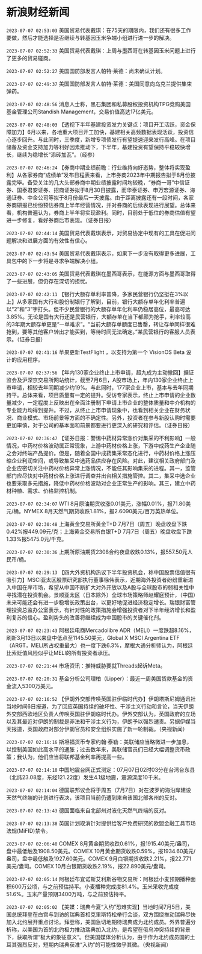 # 新浪财经新闻
`2023-07-07 02:53:03` 美国贸易代表戴琪：在75天的期限内，我们还有很多工作要做，然后才能选择是否继续与转基因玉米争端小组进行进一步的解决。

`2023-07-07 02:52:33` 美国贸易代表戴琪：上周与墨西哥在转基因玉米问题上进行了更多的贸易磋商。

`2023-07-07 02:52:27` 美国国防部发言人帕特·莱德：尚未确认计划。

`2023-07-07 02:49:37` 美国国防部发言人帕特·莱德：美国同意向乌克兰提供集束弹药。

`2023-07-07 02:48:56` 消息人士称，黑石集团和私募股权投资机构TPG竞购美国基金管理公司Standish Management，交易价值高达17亿美元。

`2023-07-07 02:48:03` 【透视下半年基建投资发力关键点：项目开工活跃，资金保障加力】6月以来，各地重大项目开工加快，基建相关高频数据表现活跃，投资信心逐步回升。与此同时，三季度，新增专项债发行有望提速迎来发行高峰。在项目储备及资金支持加力等利好因素推动下，下半年，基建投资有望保持平稳较快增长，继续为稳增长“添砖加瓦”。（经参）

`2023-07-07 02:46:24` 【券商中期业绩前瞻：行业维持向好态势，整体将实现盈利】从各家券商“成绩单”发布日程表来看，上市券商2023年中期报告拟于8月份披露完毕。备受关注的几大头部券商中期业绩披露时间均较晚，“券商一哥”中信证券、国泰君安证券、招商证券拟于8月30日披露，而华泰证券、申万宏源证券、海通证券、中金公司等拟于8月份最后一天披露。由于距离披露还有一段时间，各家券商研报已纷纷预估券商上半年经营情况，并对券商的后续表现进行展望。总体来看，机构普遍认为，券商上半年将实现盈利。同时，目前处于低位的券商估值有望进一步修复，看好券商后市表现。（证券日报）

`2023-07-07 02:44:14` 美国贸易代表戴琪表示，对贸易协定中现有的工具在促进问题解决和进展方面的有效性有信心。

`2023-07-07 02:43:54` 美国贸易代表戴琪表示，如果下一步没有取得更多进展，工具包中的下一步将是寻求争端解决小组。

`2023-07-07 02:43:05` 美国贸易代表戴琪在墨西哥表示，在能源方面与墨西哥取得了一些进展，但仍存在深切的担忧。

`2023-07-07 02:42:11` 【银行大额存单利率普降，多家民营银行仍坚挺在3%以上】从多家国有大行和股份制银行了解到，目前，银行大额存单年化利率普遍以“2”和“3”字打头。但不少民营银行的大额存单年化利率仍稳居高位，最高可达3.85%。无论是国有大行还是民营银行，大额存单在当下都颇为抢手，利率较高的3年期大额存单更是“一单难求”。“当前大额存单额度已售罄，转让存单同样很难抢到，要等其他客户转出才能买到，等待时间无法确定。”某民营银行的客服人员表示。（证券日报）

`2023-07-07 02:41:16` 苹果更新TestFlight ，以支持为第一个 VisionOS Beta 设计的应用程序。

`2023-07-07 02:37:56` 【年内130家企业终止上市申请，超九成为主动撤回】据证监会及沪深京交易所网站统计，截至7月6日，A股市场上，年内130家企业终止上市申请，相较去年同期减少约19%。与此同时，177家企业上市，基本与去年同期持平。总体来看，项目质量有一定的提升。受访专家表示，终止上市申请的企业数量减少，一定程度上反映出在全面注册制下申请上市企业的整体质量和中介机构的专业能力均得到提升。不过，从终止上市申请现象中，也看到相关企业在财务状况、商业模式、市场前景等方面的不确定性。另外，投资者在参与新股认购时需要更加审慎，对于公司的基本面和前景都要进行更深入的研究和评估。（证券日报）

`2023-07-07 02:36:47` 【证券日报：警惕中药材异常涨价对集采的不利影响】一般情况，中药材价格波动属正常现象，上游中药材价格上涨，下游中成药生产企业随之会对终端产品提价。但是，随着全国中成药集采常态化进行，中药材价格上涨压缩企业利润空间，或导致集采中选药品供应存在风险。对此，建议相关政府部门及企业应密切关注中药材价格异常上涨情况，不能任其影响集采的进程。其一，监管部门应尽快对中药材价格上涨进行调查并出台相关措施管控。其二，集采中选企业也要采取多元措施，降低中药材价格波动对企业正常生产的影响。其三，建立中药材种植、需求、价格监控机制。

`2023-07-07 02:34:07` WTI 8月原油期货收涨0.01美元，涨幅0.01%，报71.80美元/桶。NYMEX 8月天然气期货收跌1.81%，报2.6090美元/百万英热单位。

`2023-07-07 02:30:48` 上海黄金交易所黄金T+D 7月7日（周五）晚盘收盘下跌0.42%报449.09元/克；上海黄金交易所白银T+D 7月7日（周五）晚盘收盘下跌1.33%报5475.0元/千克。

`2023-07-07 02:30:36` 上期所原油期货2308合约夜盘收跌0.13%，报557.50元人民币/桶。

`2023-07-07 02:29:13` 【四大外资机构热议下半年投资机会，称中国股票估值很有吸引力】MSCI亚太区股票研究部执行董事徐伟表示，近期海外投资者纷纷重新进入中国在岸市场，希望从中国不断扩大对外开放以及A股与全球股市的弱相关性中寻找潜在投资机会。景顺亚太区（日本除外）全球市场策略师赵耀庭预计，（中国）未来可能还会有进一步稳增长政策出台，以更好地促进经济稳定增长。瑞银财富管理投资总监办公室表示，有针对性的政策措施会增强投资者对下半年经济增长和盈利复苏的信心。盈利势头的改善将继续成为中国股市的关键催化剂。

`2023-07-07 02:23:43` 阿根廷电商Mercadolibre ADR（MELI）一度跌超8.16%，刷新3月13日以来盘中低点至1145.50美元，Global X MSCI Argentina ETF（ARGT，MELI所占权重最大）也一度下跌6.3%，摩根大通分析师认为，阿根廷比索贬值风险似乎让MELI的所有投资者承压。

`2023-07-07 02:21:44` 市场资讯：推特威胁要就Threads起诉Meta。

`2023-07-07 02:20:31` 基金分析公司理柏（Lipper）：最近一周美国贷款基金的资金流入5300万美元。

`2023-07-07 02:16:52` 【伊朗外交部传唤英国驻伊临时代办】伊朗塔斯尼姆通讯社当地时间6日报道，为了回应英国持续的破坏性、干涉主义行动和言论，当天伊朗外交部西欧地区负责人传唤英国驻伊朗临时代办。伊外交部认为，英国政府的立场以及其最近对伊朗的制裁是非法和干涉主义行为，伊朗予以强烈谴责。另据伊媒当天报道，英国政府对部分伊朗官员和安全组织实施了新一轮制裁。（央视新闻）

`2023-07-07 02:16:16` 斯坦福货币专家约翰·泰勒：美联储应当略微进一步加息，以控制美国如此高水平的通胀；过去数年来，美联储官员们已经大幅调整货币政策；我认为，他们应当将联邦基金利率再提高一些。

`2023-07-07 02:14:10` 中国地震台网正式测定：07月07日02时03分在台湾台东县（北纬23.08度，东经121.22度）发生4.1级地震，震源深度10千米。

`2023-07-07 02:14:04` 德国联邦议会将于周五（7月7日）对在波罗的海沿岸建设天然气终端的计划进行表决，该项目当前仍遭到来自该国北部各州的反对。

`2023-07-07 02:13:43` 德国面临来自北部州对液化天然气终端的反对。

`2023-07-07 02:13:38` 英国计划取消针对提供给客户免费研究的欧盟金融工具市场法规(MiFID)禁令。

`2023-07-07 02:06:40` COMEX 8月黄金期货收跌0.61%，报1915.40美元/盎司，盘中最低触及1908.50美元。COMEX 10月黄金期货收跌0.59%，报1934.60美元/盎司，盘中最低触及1927.60美元。COMEX 9月白银期货收跌2.21%，报22.771美元/盎司。COMEX 10月白银期货收跌2.19%，报22.890美元/盎司。

`2023-07-07 02:05:14` 阿根廷布宜诺斯艾利斯谷物交易所：阿根廷小麦预期播种面积600万公顷，与之前预估持平。小麦播种完成度81.4%。玉米采收完成度51.6%。玉米产量预期3400万吨，与之前预估持平。

`2023-07-07 02:05:02` 【美媒：瑞典今夏“入约”恐难实现】当地时间7月5日，美国总统拜登在白宫与到访的瑞典首相克里斯特松举行会谈，双方围绕推动瑞典尽快加入北约展开重点讨论。拜登称，美国急切地期待瑞典成为北约成员。外界普遍分析称，以美国为首的北约极力推动瑞典加入北约，是希望在俄乌冲突持续的背景下，获取所谓“极大的象征意义”。但美国媒体分析认为，由于作为北约成员国的土耳其强烈反对，短期内瑞典获准“入约”的可能性微乎其微。（央视新闻）

